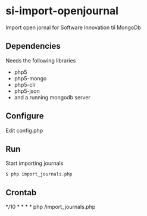 si-import-openjournal
=====================

Import open jornal for Software Innovation til MongoDb

## Dependencies
Needs the following libraries
* php5
* php5-mongo
* php5-cli
* php5-json
* and a running mongodb server

## Configure
Edit config.php

## Run
Start importing journals
```
$ php import_journals.php
```
## Crontab
*/10 	* * * *	<user>	php <path>/import_journals.php
